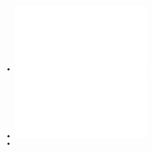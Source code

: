 - ![FDS-S1-08-1-comprehension-question-solutions.pdf](../assets/FDS-S1-08-1-comprehension-question-solutions_1682287811329_0.pdf)
- ![FDS-S1-08-1-high-dimensions.pdf](../assets/FDS-S1-08-1-high-dimensions_1682287837606_0.pdf)
-